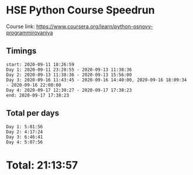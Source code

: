 # HSE Python Course Speedrun
Course link: https://www.coursera.org/learn/python-osnovy-programmirovaniya

## Timings
```
start: 2020-09-11 18:26:59
Day 1: 2020-09-11 23:28:55 - 2020-09-13 11:38:36
Day 2: 2020-09-13 11:38:36 - 2020-09-13 15:56:00
Day 3: 2020-09-16 11:43:45 - 2020-09-16 14:40:00, 2020-09-16 18:09:34 - 2020-09-16 22:00:00
Day 4: 2020-09-17 12:30:27 - 2020-09-17 17:38:23
end: 2020-09-17 17:38:23
```

## Total per days
```
Day 1: 5:01:56
Day 2: 4:17:24
Day 3: 6:46:41
Day 4: 5:07:56
```

# Total: 21:13:57
